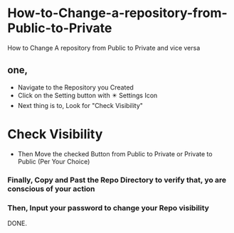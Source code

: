 # How-to-Change-a-repository-from-Public-to-Private
How to Change A repository from Public to Private and vice versa

## one, 
* Navigate to the Repository you Created
* Click on the Setting button with  ✴️ Settings Icon 
* Next thing is to, Look for "Check Visibility"
# Check Visibility
* Then Move the checked Button from Public to Private or Private to Public (Per Your Choice)


### Finally, Copy and Past the Repo Directory to verify that, yo are conscious of your action

### Then, Input your password to change your Repo visibility

DONE.

